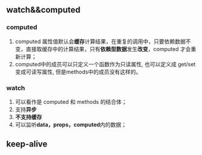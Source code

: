 ## watch&&computed

### computed

1. computed 属性值默认会**缓存**计算结果，在重复的调用中，只要依赖数据不变，直接取缓存中的计算结果，只有**依赖型数据**发生**改变**，computed 才会重新计算；
2.  computed中的成员可以只定义一个函数作为只读属性, 也可以定义成 get/set变成可读写属性, 但是methods中的成员没有这样的。

### watch

1. 可以看作是 computed 和 methods 的结合体；
2. 支持**异步**
3. **不支持缓存**
4. 可以监听**data，props，computed**内的数据；

## keep-alive
